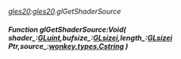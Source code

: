 _[gles20](../../modules/gles20/gles20-module.md):[gles20](../../modules/gles20/gles20-module.md).glGetShaderSource_
##### Function glGetShaderSource:Void( shader_:[GLuint](../../modules/gles20/gles20-gluint.md),bufsize_:[GLsizei](../../modules/gles20/gles20-glsizei.md),length_:[GLsizei](../../modules/gles20/gles20-glsizei.md) Ptr,source_:[wonkey.types.Cstring](../../modules/wonkey/wonkey-types-cstring.md) )
